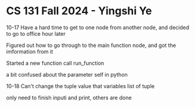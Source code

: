 # CS 131 Fall 2024 - Yingshi Ye

10-17
Have a hard time to get to one node from another node, and decided to go to office hour later 

Figured out how to go through to the main function node, and got the imformation from it

Started a new function call run_function

a bit confused about the parameter self in python

10-18
Can't change the tuple value that variables list of tuple

only need to finish inputi and print, others are done 